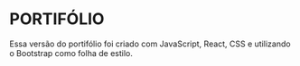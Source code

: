 # PORTIFÓLIO
Essa versão do portifólio foi criado com JavaScript, React, CSS e utilizando o Bootstrap como folha de estilo.
 
